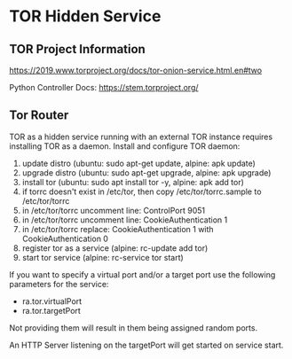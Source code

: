 # TOR Hidden Service

## TOR Project Information
https://2019.www.torproject.org/docs/tor-onion-service.html.en#two

Python Controller Docs: https://stem.torproject.org/

## Tor Router
TOR as a hidden service running with an external TOR instance requires installing TOR as a daemon.
Install and configure TOR daemon:

1. update distro (ubuntu: sudo apt-get update, alpine: apk update)
2. upgrade distro (ubuntu: sudo apt-get upgrade, alpine: apk upgrade)
3. install tor (ubuntu: sudo apt install tor -y, alpine: apk add tor)
4. if torrc doesn't exist in /etc/tor, then copy /etc/tor/torrc.sample to /etc/tor/torrc
5. in /etc/tor/torrc uncomment line: ControlPort 9051
6. in /etc/tor/torrc uncomment line: CookieAuthentication 1
7. in /etc/tor/torrc replace: CookieAuthentication 1 with CookieAuthentication 0
8. register tor as a service (alpine: rc-update add tor)
9. start tor service (alpine: rc-service tor start)

If you want to specify a virtual port and/or a target port use the following parameters for the service:

* ra.tor.virtualPort
* ra.tor.targetPort

Not providing them will result in them being assigned random ports.

An HTTP Server listening on the targetPort will get started on service start.

